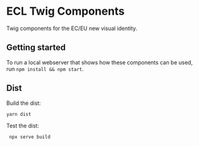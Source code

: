 # ECL Twig Components

Twig components for the EC/EU new visual identity.

## Getting started

To run a local webserver that shows how these components can be used, run
`npm install && npm start`.

## Dist

Build the dist:

```bash
yarn dist
```

Test the dist:

```bash
 npx serve build
```
